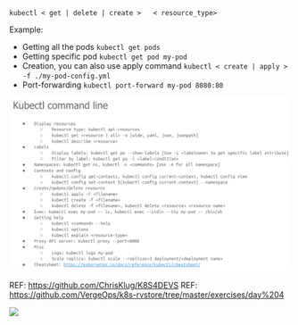 ```shell
kubectl < get | delete | create >   < resource_type>
```

Example:

* Getting all the pods `kubectl get pods`
* Getting specific pod `kubectl get pod my-pod`
* Creation, you can also use apply command `kubectl < create | apply >  -f ./my-pod-config.yml`
* Port-forwarding `kubectl port-forward my-pod 8080:80`

![](images/k8s_commands.png)

REF: https://github.com/ChrisKlug/K8S4DEVS
REF: https://github.com/VergeOps/k8s-rvstore/tree/master/exercises/day%204

![](images/k8s_i8.png)
